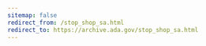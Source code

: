 ```yaml
---
sitemap: false 
redirect_from: /stop_shop_sa.html 
redirect_to: https://archive.ada.gov/stop_shop_sa.html 
---
```


